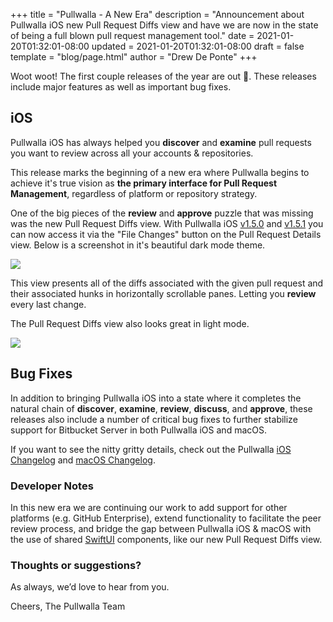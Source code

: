 +++
title = "Pullwalla - A New Era"
description = "Announcement about Pullwalla iOS new Pull Request Diffs view and have we are now  in the state of being a full blown pull request management tool."
date = 2021-01-20T01:32:01-08:00
updated = 2021-01-20T01:32:01-08:00
draft = false
template = "blog/page.html"
author = "Drew De Ponte"
+++

Woot woot! The first couple releases of the year are out 🎉. These releases include major features as well as important bug fixes.

## iOS

Pullwalla iOS has always helped you **discover** and **examine** pull requests you want to review across all your accounts & repositories.

This release marks the beginning of a new era where Pullwalla begins to achieve it's true vision as **the primary interface for Pull Request Management**, regardless of platform or repository strategy.


One of the big pieces of the **review** and **approve** puzzle that was missing was the new Pull Request Diffs view. With Pullwalla iOS [v1.5.0](https://pullwalla.com/changelog-ios/) and [v1.5.1](https://pullwalla.com/changelog-ios/) you can now access it via the "File Changes" button on the Pull Request Details view. Below is a screenshot in it's beautiful dark mode theme.

![](https://files.pullwalla.com/pullwalla-diffs-view-iphone-dark-mode@2x.png)

This view presents all of the diffs associated with the given pull request and their associated hunks in horizontally scrollable panes. Letting you **review** every last change.

The Pull Request Diffs view also looks great in light mode.

![](https://files.pullwalla.com/pullwalla-diffs-view-ipad-light-mode@2x.png)

## Bug Fixes

In addition to bringing Pullwalla iOS into a state where it completes the natural chain of **discover**, **examine**, **review**, **discuss**, and **approve**, these releases also include a number of critical bug fixes to further stabilize support for Bitbucket Server in both Pullwalla iOS and macOS.

If you want to see the nitty gritty details, check out the Pullwalla [iOS Changelog](https://pullwalla.com/changelog-ios/) and [macOS Changelog](https://pullwalla.com/changelog/).

### Developer Notes

In this new era we are continuing our work to add support for other platforms (e.g. GitHub Enterprise), extend functionality to facilitate the peer review process, and bridge the gap between Pullwalla iOS & macOS with the use of shared [SwiftUI](https://developer.apple.com/xcode/swiftui/) components, like our new Pull Request Diffs view.

### Thoughts or suggestions?

As always, we’d love to hear from you.

Cheers,
The Pullwalla Team

